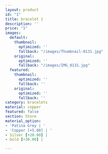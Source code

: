 ```yaml
---
layout: product
id: "1"
title: bracelet 1
description: ''
price: "1"
images:
  default:
    thumbnail:
      optimized: ''
      fallback: "/images/Thumbnail-0131.jpg"
    original:
      optimized: ''
      fallback: "/images/IMG_0131.jpg"
  featured:
    thumbnail:
      optimized: ''
      fallback: ''
    original:
      optimized: ''
      fallback: ''
category: bracelets
material: copper
featured: false
section: Store
material_option:
- 'Patina Grey | '
- 'Copper [+5.00] | '
- Silver [+20.00] |
- Gold [+30.00] |

---
```

